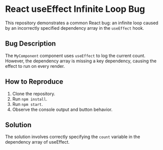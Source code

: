 # React useEffect Infinite Loop Bug

This repository demonstrates a common React bug: an infinite loop caused by an incorrectly specified dependency array in the `useEffect` hook.

## Bug Description
The `MyComponent` component uses `useEffect` to log the current count. However, the dependency array is missing a key dependency, causing the effect to run on every render.

## How to Reproduce
1. Clone the repository.
2. Run `npm install`.
3. Run `npm start`.
4. Observe the console output and button behavior.

## Solution
The solution involves correctly specifying the `count` variable in the dependency array of useEffect.